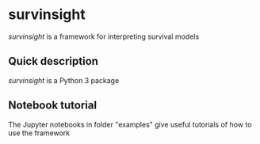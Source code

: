 # survinsight
_survinsight_ is a framework for interpreting survival models

## Quick description
_survinsight_ is a Python 3 package 


## Notebook tutorial

The Jupyter notebooks in folder "examples" give useful tutorials of how to use the framework